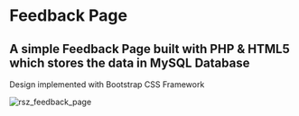 # Feedback Page
## A simple Feedback Page built with PHP & HTML5 which stores the data in MySQL Database<br>

Design implemented with Bootstrap CSS Framework

![rsz_feedback_page](https://user-images.githubusercontent.com/60816491/200126278-9138b3ce-c3e8-4127-a8bb-51ce95390de8.png)
